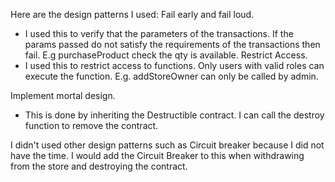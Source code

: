 Here are the design patterns I used:
Fail early and fail loud. 
 - I used this to verify that the parameters of the transactions.  If the params passed do not satisfy the requirements of the transactions then fail.  E.g purchaseProduct check the qty is available.
Restrict Access.
- I used this to restrict access to functions. Only users with valid roles can execute the function.  E.g. addStoreOwner can only be called by admin.

Implement mortal design.
- This is done by inheriting the Destructible contract.  I can call the destroy function to remove the contract.

I didn't used other design patterns such as Circuit breaker because I did not have the time.  I would add the Circuit Breaker to this when withdrawing from the store and destroying the contract.
